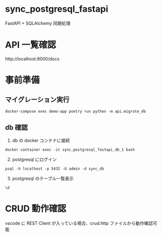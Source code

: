 # sync_postgresql_fastapi

FastAPI + SQLAlchemy 同期処理

# API 一覧確認

http://localhost:8000/docs

# 事前準備

## マイグレーション実行

```
docker-compose exec demo-app poetry run python -m api.migrate_db
```

## db 確認

1. db の docker コンテナに接続

```
docker container exec -it sync_postgresql_fastapi_db_1 bash
```

2. postgresql にログイン

```
psql -h localhost -p 5432 -U admin -d sync_db
```

3. postgresql のテーブル一覧表示

```
\d
```

# CRUD 動作確認

vscode に REST Client が入っている場合、crud.http ファイルから動作確認可能

